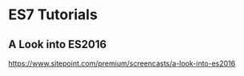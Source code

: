 # ES7 Tutorials  


## A Look into ES2016  

https://www.sitepoint.com/premium/screencasts/a-look-into-es2016  

